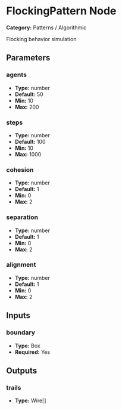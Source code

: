 
# FlockingPattern Node

**Category:** Patterns / Algorithmic

Flocking behavior simulation

## Parameters


### agents
- **Type:** number
- **Default:** 50
- **Min:** 10
- **Max:** 200



### steps
- **Type:** number
- **Default:** 100
- **Min:** 10
- **Max:** 1000



### cohesion
- **Type:** number
- **Default:** 1
- **Min:** 0
- **Max:** 2



### separation
- **Type:** number
- **Default:** 1
- **Min:** 0
- **Max:** 2



### alignment
- **Type:** number
- **Default:** 1
- **Min:** 0
- **Max:** 2



## Inputs


### boundary
- **Type:** Box
- **Required:** Yes



## Outputs


### trails
- **Type:** Wire[]




